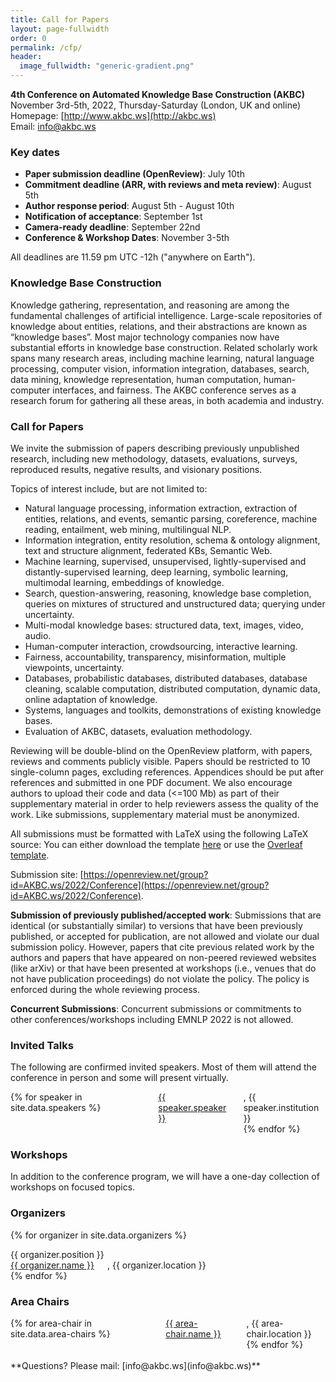 ```yaml
---
title: Call for Papers
layout: page-fullwidth
order: 0
permalink: /cfp/
header:
  image_fullwidth: "generic-gradient.png"
---
```


**4th Conference on Automated Knowledge Base Construction (AKBC)**<br>
November 3rd-5th, 2022, Thursday-Saturday (London, UK and online)<br>
Homepage: [http://www.akbc.ws](http://akbc.ws)<br>
Email: [info@akbc.ws](mailto:info@akbc.ws)<br>

### Key dates

- **Paper submission deadline (OpenReview)**: July 10th
- **Commitment deadline (ARR, with reviews and meta review)**: August 5th
- **Author response period**: August 5th - August 10th
- **Notification of acceptance**: September 1st
- **Camera-ready deadline**: September 22nd
- **Conference & Workshop Dates**: November 3-5th

All deadlines are 11.59 pm UTC -12h ("anywhere on Earth").

### Knowledge Base Construction

Knowledge gathering, representation, and reasoning are among the fundamental challenges of artificial intelligence. Large-scale repositories of knowledge about entities, relations, and their abstractions are known as “knowledge bases”. Most major technology companies now have substantial efforts in knowledge base construction. Related scholarly work spans many research areas, including machine learning, natural language processing, computer vision, information integration, databases, search, data mining, knowledge representation, human computation, human-computer interfaces, and fairness. The AKBC conference serves as a research forum for gathering all these areas, in both academia and industry.

### Call for Papers

We invite the submission of papers describing previously unpublished research, including new methodology, datasets, evaluations, surveys, reproduced results, negative results, and visionary positions.

Topics of interest include, but are not limited to:

- Natural language processing, information extraction, extraction of entities, relations, and events, semantic parsing, coreference, machine reading, entailment, web mining, multilingual NLP.
- Information integration, entity resolution, schema & ontology alignment, text and structure alignment, federated KBs, Semantic Web.
- Machine learning, supervised, unsupervised, lightly-supervised and distantly-supervised learning, deep learning, symbolic learning, multimodal learning, embeddings of knowledge.
- Search, question-answering, reasoning, knowledge base completion, queries on mixtures of structured and unstructured data; querying under uncertainty.
- Multi-modal knowledge bases: structured data, text, images, video, audio.
- Human-computer interaction, crowdsourcing, interactive learning.
- Fairness, accountability, transparency, misinformation, multiple viewpoints, uncertainty.
- Databases, probabilistic databases, distributed databases, database cleaning, scalable computation, distributed computation, dynamic data, online adaptation of knowledge.
- Systems, languages and toolkits, demonstrations of existing knowledge bases.
- Evaluation of AKBC, datasets, evaluation methodology.

Reviewing will be double-blind on the OpenReview platform, with papers, reviews and comments publicly visible. Papers should be restricted to 10 single-column pages, excluding references. Appendices should be put after references and submitted in one PDF document. We also encourage authors to upload their code and data (<=100 Mb) as part of their supplementary material in order to help reviewers assess the quality of the work. Like submissions, supplementary material must be anonymized.

All submissions must be formatted with LaTeX using the following LaTeX source: You can either download the template [here](https://github.com/akbc-conference/style-files/blob/master/akbc-latex.zip?raw=true) or use the [Overleaf template](https://www.overleaf.com/latex/templates/akbc22-latex/kctstgcbhvsn).

Submission site: [https://openreview.net/group?id=AKBC.ws/2022/Conference](https://openreview.net/group?id=AKBC.ws/2022/Conference).

**Submission of previously published/accepted work**: Submissions that are identical (or substantially similar) to versions that have been previously published, or accepted for publication, are not allowed and violate our dual submission policy. However, papers that cite previous related work by the authors and papers that have appeared on non-peered reviewed websites (like arXiv) or that have been presented at workshops (i.e., venues that do not have publication proceedings) do not violate the policy. The policy is enforced during the whole reviewing process.

**Concurrent Submissions**: Concurrent submissions or commitments to other conferences/workshops including EMNLP 2022 is not allowed.


### Invited Talks
The following are confirmed invited speakers. Most of them will attend the conference in person and some will present virtually.

<div class="row">
<div class="columns">
{% for speaker in site.data.speakers %}
<a href="{{ speaker.url }}">{{ speaker.speaker }}</a>, {{ speaker.institution }}<br>
{% endfor %}
</div>
</div>

### Workshops

In addition to the conference program, we will have a one-day collection of workshops on focused topics.

### Organizers

{% for organizer in site.data.organizers %}

<div class="row">
<div class="small-3 large-3 columns">
{{ organizer.position }}<br>
</div>
<div class="small-9 large-9 columns">
<a href="{{ organizer.url }}">{{ organizer.name }}</a>, {{ organizer.location }}<br>
</div>
</div>
{% endfor %}

### Area Chairs

<div class="row">
<div class="columns">
{% for area-chair in site.data.area-chairs %}
<a href="{{ area-chair.url }}">{{ area-chair.name }}</a>, {{ area-chair.location }}<br>
{% endfor %}
</div>
</div>

<br>
**Questions? Please mail: [info@akbc.ws](info@akbc.ws)**
<br>
